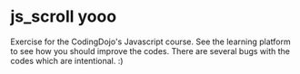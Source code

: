 js_scroll yooo
=========

Exercise for the CodingDojo's Javascript course.  See the learning platform to see how you should improve the codes.  There are several bugs with the codes which are intentional. :)
